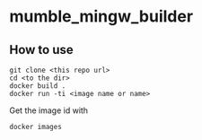 # mumble_mingw_builder #

## How to use ##
```
git clone <this repo url>
cd <to the dir>
docker build .
docker run -ti <image name or name>
```

Get the image id with
```
docker images
```


